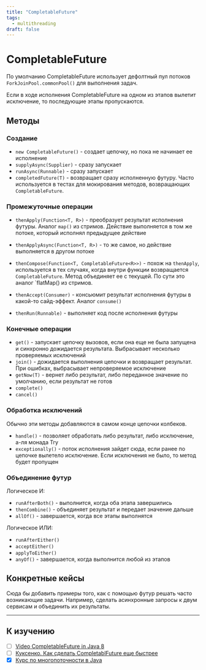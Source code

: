```yaml
---
title: "CompletableFuture"
tags:
  - multithreading
draft: false
---
```


# CompletableFuture

По умолчанию CompletableFuture использует дефолтный пул потоков `ForkJoinPool.commonPool()` для выполнения задач.

Если в ходе исполнения CompletableFuture на одном из этапов вылетит исключение, то последующие этапы пропускаются.


## Методы

### Создание
- `new CompletableFuture()` - создает цепочку, но пока не начинает ее исполнение
- `supplyAsync(Supplier)` - сразу запускает
- `runAsync(Runnable)` - сразу запускает
- `completedFuture(T)` - возвращает сразу исполненную футуру. Часто используется в тестах для мокирования методов, возвращающих `CompletableFuture`.

### Промежуточные операции
- `thenApply(Function<T, R>)` - преобразует результат исполнения футуры. Аналог `map()` из стримов. Действие выполняется в том же потоке, который исполнял предыдущее действие
- `thenApplyAsync(Function<T, R>)` - то же самое, но действие выполняется в другом потоке
- `thenCompose(Function<T, CompletableFuture<R>>)` - похож на `thenApply`, используется в тех случаях, когда внутри функции возвращается `CompletableFuture`. Метод объединяет ее с текущей. По сути это аналог `flatMap() из стримов.

- `thenAccept(Consumer)` - консьюмит результат исполнения футуры в какой-то сайд-эффект. Аналог `consume()`
- `thenRun(Runnable)` - выполняет код после исполнения футуры

### Конечные операции
- `get()` - запускает цепочку вызовов, если она еще не была запущена и синхронно дожидается результата. Выбрасывает несколько проверяемых исключений
- `join()` - дожидается выполнения цепочки и возвращает результат. При ошибках, выбрасывает непроверяемое исключение
- `getNow(T)` - вернет либо результат, либо переданное значение по умолчанию, если результат не готов
- `complete()`
- `cancel()`

### Обработка исключений
Обычно эти методы добавляются в самом конце цепочки колбеков.
- `handle()` - позволяет обработать либо результат, либо исключение, а-ля монада Try
- `exceptionally()` - поток исполнения зайдет сюда, если ранее по цепочке вылетело исключение. Если исключения не было, то метод будет пропущен


### Объединение футур
Логическое И:
- `runAfterBoth()` - выполнится, когда оба этапа завершились
- `thenCombine()` - объединяет результат и передает значение дальше
- `allOf()` - завершается, когда все этапы выполнятся

Логическое ИЛИ:
- `runAfterEither()`
- `acceptEither()`
- `applyToEither()`
- `anyOf()` - завершается, когда выполнится любой из этапов


## Конкретные кейсы
Сюда бы добавить примеры того, как с помощью футур решать часто возникающие задачи.
Например, сделать асинхронные запросы к двум сервисам и объединить их результаты.


---
## К изучению
- [ ] [Video CompletableFuture in Java 8](https://www.youtube.com/watch?v=-MBPQ7NIL_Y&ab_channel=JPoint%2CJoker%D0%B8JUGru)
- [ ] [Куксенко. Как сделать CompletablFuture еще быстрее](https://www.youtube.com/watch?v=W7iK74YA5NM&ab_channel=JUGNsk)
- [X] [Курс по многопоточности в Java](https://fillthegaps.getcourse.ru/mt7)